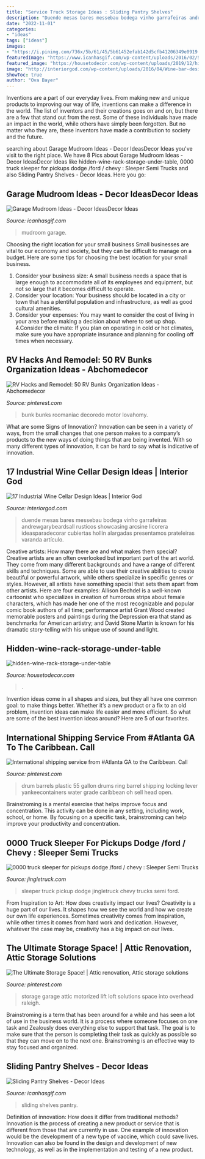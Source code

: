 ```yaml
---
title: "Service Truck Storage Ideas : Sliding Pantry Shelves"
description: "Duende mesas bares messebau bodega vinho garrafeiras andrewgarybeardsall rusticos showcasing arcsine licorera ideasparadecorar cubiertas hollín alargadas presentamos prateleiras varanda artículo"
date: "2022-11-01"
categories:
- "ideas"
tags: ["ideas"]
images:
- "https://i.pinimg.com/736x/5b/61/45/5b61452efab142d5cfb41206349e0919.jpg"
featuredImage: "https://www.icanhasgif.com/wp-content/uploads/2016/02/Sliding-Pantry-Shelves.jpg"
featured_image: "https://housetodecor.com/wp-content/uploads/2019/12/hidden-wine-rack-storage-under-table.jpg"
image: "http://interiorgod.com/wp-content/uploads/2016/04/Wine-bar-design-ideas.jpg"
ShowToc: true
author: "Ova Bayer"
---
```



Inventions are a part of our everyday lives. From making new and unique products to improving our way of life, inventions can make a difference in the world. The list of inventors and their creations goes on and on, but there are a few that stand out from the rest. Some of these individuals have made an impact in the world, while others have simply been forgotten. But no matter who they are, these inventors have made a contribution to society and the future.

	

		
searching about Garage Mudroom Ideas - Decor IdeasDecor Ideas you've visit to the right place. We have 8 Pics about Garage Mudroom Ideas - Decor IdeasDecor Ideas like hidden-wine-rack-storage-under-table, 0000 truck sleeper for pickups dodge /ford / chevy : Sleeper Semi Trucks and also Sliding Pantry Shelves - Decor Ideas. Here you go:
		
    
## Garage Mudroom Ideas - Decor IdeasDecor Ideas

<img loading=lazy src="https://www.icanhasgif.com/wp-content/uploads/2015/01/Garage-Mudroom-Ideas.jpg" onerror="this.onerror=null;this.src='https://tse2.mm.bing.net/th?id=OIP.vOAnmvcfqFv3XDUka3An4AHaF7&amp;pid=15.1';" alt="Garage Mudroom Ideas - Decor IdeasDecor Ideas">

_Source: icanhasgif.com_

>mudroom garage. 

	

Choosing the right location for your small business
Small businesses are vital to our economy and society, but they can be difficult to manage on a budget. Here are some tips for choosing the best location for your small business. 
1. Consider your business size: A small business needs a space that is large enough to accommodate all of its employees and equipment, but not so large that it becomes difficult to operate. 
2. Consider your location: Your business should be located in a city or town that has a plentiful population and infrastructure, as well as good cultural amenities. 
3. Consider your expenses: You may want to consider the cost of living in your area before making a decision about where to set up shop. 
4.Consider the climate: If you plan on operating in cold or hot climates, make sure you have appropriate insurance and planning for cooling off times when necessary.

    
## RV Hacks And Remodel: 50 RV Bunks Organization Ideas - Abchomedecor

<img loading=lazy src="https://i.pinimg.com/736x/4c/e2/4c/4ce24c4efbe667fc8bb8f81e31dbf00d.jpg" onerror="this.onerror=null;this.src='https://tse3.mm.bing.net/th?id=OIP.LKShvjMWgXXfv2W_aBIcpQHaLH&amp;pid=15.1';" alt="RV Hacks and Remodel: 50 RV Bunks Organization Ideas - Abchomedecor">

_Source: pinterest.com_

>bunk bunks roomaniac decoredo motor lovahomy. 

	

What are some Signs of Innovation?
Innovation can be seen in a variety of ways, from the small changes that one person makes to a company’s products to the new ways of doing things that are being invented. With so many different types of innovation, it can be hard to say what is indicative of innovation.

    
## 17 Industrial Wine Cellar Design Ideas | Interior God

<img loading=lazy src="http://interiorgod.com/wp-content/uploads/2016/04/Wine-bar-design-ideas.jpg" onerror="this.onerror=null;this.src='https://tse4.mm.bing.net/th?id=OIP.JT_OSoTtkUg5rRGaMWz6XwHaKi&amp;pid=15.1';" alt="17 Industrial Wine Cellar Design Ideas | Interior God">

_Source: interiorgod.com_

>duende mesas bares messebau bodega vinho garrafeiras andrewgarybeardsall rusticos showcasing arcsine licorera ideasparadecorar cubiertas hollín alargadas presentamos prateleiras varanda artículo. 

	

Creative artists: How many there are and what makes them special?
Creative artists are an often overlooked but important part of the art world. They come from many different backgrounds and have a range of different skills and techniques. Some are able to use their creative abilities to create beautiful or powerful artwork, while others specialize in specific genres or styles. However, all artists have something special that sets them apart from other artists. Here are four examples: 
Allison Bechdel is a well-known cartoonist who specializes in creation of humorous strips about female characters, which has made her one of the most recognizable and popular comic book authors of all time; performance artist Grant Wood created memorable posters and paintings during the Depression era that stand as benchmarks for American artistry; and David Stone Martin is known for his dramatic story-telling with his unique use of sound and light.

    
## Hidden-wine-rack-storage-under-table

<img loading=lazy src="https://housetodecor.com/wp-content/uploads/2019/12/hidden-wine-rack-storage-under-table.jpg" onerror="this.onerror=null;this.src='https://tse2.mm.bing.net/th?id=OIP.oqJNcF-cUF7TUUZKgviSwgHaKd&amp;pid=15.1';" alt="hidden-wine-rack-storage-under-table">

_Source: housetodecor.com_

>. 

	

Invention ideas come in all shapes and sizes, but they all have one common goal: to make things better. Whether it’s a new product or a fix to an old problem, invention ideas can make life easier and more efficient. So what are some of the best invention ideas around? Here are 5 of our favorites.

    
## International Shipping Service From #Atlanta GA To The Caribbean. Call

<img loading=lazy src="https://i.pinimg.com/736x/01/bd/42/01bd423b18c30ca61b3636454afbce05--barrels-for-sale-drum-online.jpg" onerror="this.onerror=null;this.src='https://tse3.mm.bing.net/th?id=OIP.emUUAqYCA4Lo5IdOEScFLgHaJ4&amp;pid=15.1';" alt="International shipping service from #Atlanta GA to the Caribbean. Call">

_Source: pinterest.com_

>drum barrels plastic 55 gallon drums ring barrel shipping locking lever yankeecontainers water grade caribbean oh sell head open. 

	

Brainstroming is a mental exercise that helps improve focus and concentration. This activity can be done in any setting, including work, school, or home. By focusing on a specific task, brainstroming can help improve your productivity and concentration.

    
## 0000 Truck Sleeper For Pickups Dodge /ford / Chevy : Sleeper Semi Trucks

<img loading=lazy src="http://jingletruck.com/img/truck-sleeper-for-pickup-dodge-ford-chevy-commercial-191955628542-4.jpg" onerror="this.onerror=null;this.src='https://tse3.mm.bing.net/th?id=OIP.sqdovASKrvQkwqZjN6MgnwHaEK&amp;pid=15.1';" alt="0000 truck sleeper for pickups dodge /ford / chevy : Sleeper Semi Trucks">

_Source: jingletruck.com_

>sleeper truck pickup dodge jingletruck chevy trucks semi ford. 

	

From Inspiration to Art: How does creativity impact our lives?
Creativity is a huge part of our lives. It shapes how we see the world and how we create our own life experiences. Sometimes creativity comes from inspiration, while other times it comes from hard work and dedication. However, whatever the case may be, creativity has a big impact on our lives.

    
## The Ultimate Storage Space! | Attic Renovation, Attic Storage Solutions

<img loading=lazy src="https://i.pinimg.com/736x/5b/61/45/5b61452efab142d5cfb41206349e0919.jpg" onerror="this.onerror=null;this.src='https://tse2.mm.bing.net/th?id=OIP.W-iu0lPs2rIvw24xwc-FKwHaKx&amp;pid=15.1';" alt="The Ultimate Storage Space! | Attic renovation, Attic storage solutions">

_Source: pinterest.com_

>storage garage attic motorized lift loft solutions space into overhead raleigh. 

	

Brainstroming is a term that has been around for a while and has seen a lot of use in the business world. It is a process where someone focuses on one task and Zealously does everything else to support that task. The goal is to make sure that the person is completing their task as quickly as possible so that they can move on to the next one. Brainstroming is an effective way to stay focused and organized.

    
## Sliding Pantry Shelves - Decor Ideas

<img loading=lazy src="https://www.icanhasgif.com/wp-content/uploads/2016/02/Sliding-Pantry-Shelves.jpg" onerror="this.onerror=null;this.src='https://tse3.mm.bing.net/th?id=OIP.xzyDLo7bYHGdZdpV1pPFRAHaJ4&amp;pid=15.1';" alt="Sliding Pantry Shelves - Decor Ideas">

_Source: icanhasgif.com_

>sliding shelves pantry. 

	

Definition of innovation: How does it differ from traditional methods?
Innovation is the process of creating a new product or service that is different from those that are currently in use. One example of innovation would be the development of a new type of vaccine, which could save lives. Innovation can also be found in the design and development of new technology, as well as in the implementation and testing of a new product.

